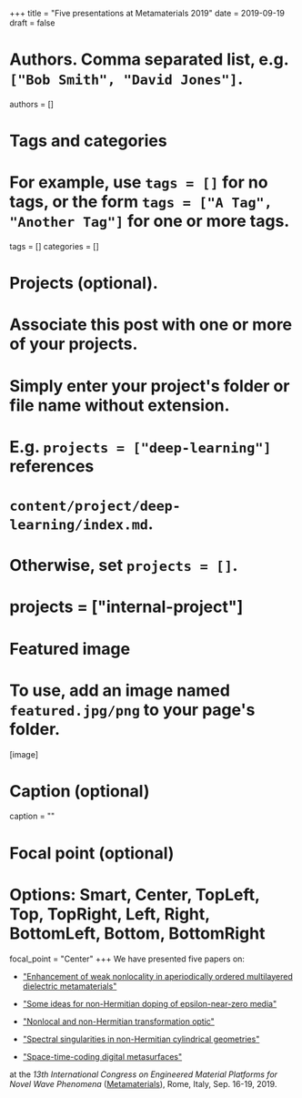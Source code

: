 +++
title = "Five presentations at Metamaterials 2019"
date = 2019-09-19
draft = false

# Authors. Comma separated list, e.g. `["Bob Smith", "David Jones"]`.
authors = []

# Tags and categories
# For example, use `tags = []` for no tags, or the form `tags = ["A Tag", "Another Tag"]` for one or more tags.
tags = []
categories = []

# Projects (optional).
#   Associate this post with one or more of your projects.
#   Simply enter your project's folder or file name without extension.
#   E.g. `projects = ["deep-learning"]` references
#   `content/project/deep-learning/index.md`.
#   Otherwise, set `projects = []`.
# projects = ["internal-project"]

# Featured image
# To use, add an image named `featured.jpg/png` to your page's folder.
[image]
  # Caption (optional)
  caption = ""

  # Focal point (optional)
  # Options: Smart, Center, TopLeft, Top, TopRight, Left, Right, BottomLeft, Bottom, BottomRight
  focal_point = "Center"
+++
We have presented five papers on:

* ["Enhancement of weak nonlocality in aperiodically ordered multilayered dielectric metamaterials"](/publication/coppolaro-metamaterials-2019/)

* ["Some ideas for non-Hermitian doping of epsilon-near-zero media"](/publication/coppolaro-metamaterials-2019-b/)

* ["Nonlocal and non-Hermitian transformation optic"](/publication/moccia-metamaterials-2019/)

* ["Spectral singularities in non-Hermitian cylindrical geometries"](/publication/cmoccia-metamaterials-2019-b/)

* ["Space-time-coding digital metasurfaces"](/publication/zhang-metamaterials-2019/)

at the *13th International Congress on Engineered Material Platforms for Novel Wave Phenomena* ([Metamaterials]),
Rome, Italy, Sep. 16-19, 2019.


[Metamaterials]: http://congress2019.metamorphose-vi.org
